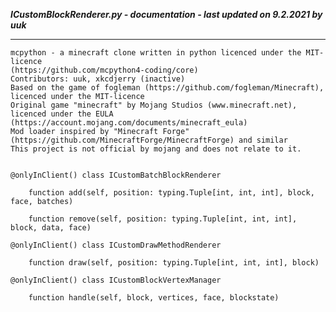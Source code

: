 ***ICustomBlockRenderer.py - documentation - last updated on 9.2.2021 by uuk***
___

    mcpython - a minecraft clone written in python licenced under the MIT-licence 
    (https://github.com/mcpython4-coding/core)
    Contributors: uuk, xkcdjerry (inactive)
    Based on the game of fogleman (https://github.com/fogleman/Minecraft), licenced under the MIT-licence
    Original game "minecraft" by Mojang Studios (www.minecraft.net), licenced under the EULA
    (https://account.mojang.com/documents/minecraft_eula)
    Mod loader inspired by "Minecraft Forge" (https://github.com/MinecraftForge/MinecraftForge) and similar
    This project is not official by mojang and does not relate to it.


    @onlyInClient() class ICustomBatchBlockRenderer

        function add(self, position: typing.Tuple[int, int, int], block, face, batches)

        function remove(self, position: typing.Tuple[int, int, int], block, data, face)

    @onlyInClient() class ICustomDrawMethodRenderer

        function draw(self, position: typing.Tuple[int, int, int], block)

    @onlyInClient() class ICustomBlockVertexManager

        function handle(self, block, vertices, face, blockstate)